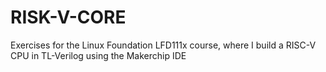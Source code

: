 # RISK-V-CORE
Exercises for the Linux Foundation LFD111x course, where I build a RISC-V CPU in TL-Verilog using the Makerchip IDE
